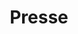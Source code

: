 ---
title: "Presse"
url: /libreville/presse-boulevard-monseigneur-jean-remi-bessieux/
shop: Zeitungen
---